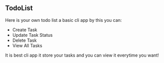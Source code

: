 ## TodoList
Here is your own todo list a basic cli app by this you can:
<ul>
    <li>Create Task</li>
    <li>Update Task Status</li>
    <li>Delete Task</li>
    <li>View All Tasks</li>
</ul>
It is best cli app it store your tasks and you can view it everytime you want!
